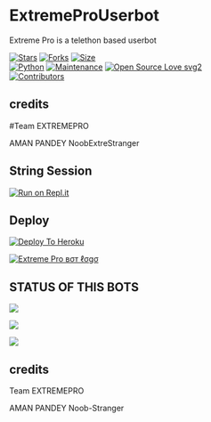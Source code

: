 # ExtremeProUserbot
Extreme Pro is a telethon based userbot


[![Stars](https://img.shields.io/github/stars/TEAMEXTREMEPRO/EXTREMEPROUSERBOT?style=flat-square&color=yellow)](https://github.com/TEAMEXTREMEPRO/EXTREMEPROUSERBOT/stargazers)
[![Forks](https://img.shields.io/github/forks/TEAMEXTREMEPRO/EXTREMEPROUSERBOT?style=flat-square&color=orange)](https://github.com/TEAMEXTREMEPRO/EXTREMEPROUSERBOT/fork)
[![Size](https://img.shields.io/github/repo-size/TEAMEXTREMEPRO/EXTREMEPROUSERBOT?style=flat-square&color=green)](https://github.com/TEAMEXTREMEPRO/EXTREMEPROUSERBOT)   
[![Python](https://img.shields.io/badge/Python-v3.9-blue)](https://www.python.org/)
[![Maintenance](https://img.shields.io/badge/Maintained%3F-yes-green.svg)](https://github.com/TEAMEXTREMEPRO/EXTREMEPROUSERBOT/graphs/commit-activity)
[![Open Source Love svg2](https://badges.frapsoft.com/os/v2/open-source.svg?v=103)](https://github.com/TEAMEXTREMEPRO/EXTREMEPROUSERBOT)   
[![Contributors](https://img.shields.io/github/contributors/TEAMEXTREMEPRO/EXTREMEPROUSERBOT?style=flat-square&color=green)](https://github.com/TEAMEXTREMEPRO/EXTREMEPROUSERBOT/graphs/contributors)


## credits
#Team EXTREMEPRO

AMAN PANDEY
NoobExtreStranger


## String Session
[![Run on Repl.it](https://repl.it/badge/github/TeamExtremePro/ExtremeProUserbot)](https://replit.com/@amanpandey7647/Extreme-Pro-Userbot-String-Session#main.py)


## Deploy
[![Deploy To Heroku](https://www.herokucdn.com/deploy/button.svg)](https://dashboard.heroku.com/new?button-url=https://dashboard.heroku.com/new?button-url=https%3A%2F%2Fgithub.com%2FTeamExtremePro%2FDeploy&template=https%3A%2F%2Fgithub.com%2FTeamExtremePro%2FDeploy)


[![Extreme Pro вσт ℓσgσ](https://telegra.ph/file/75520b56df7b9159438cb.jpg)](https://t.me/ExtremeProuserbotSupport)

## STATUS OF THIS BOTS 
<p align="left"><a href="https://github.com/teamExtremePro/ExtremeProUserbot/network/members"><img src="https://img.shields.io/github/forks/TeamExtremePro/ExtremeProUserbot?label=Forks&logoColor=pink&style=social"></a><p align="left"><a href="https://github.com/TeamExtremePro/ExtremeProUserbot"><img src="https://img.shields.io/github/stars/TeamExtremePro/ExtremeProUserbot?logoColor=red&style=social"></a><p align="left"><a href="https://github.com/TeamExtremePro/ExtremeProUserbot"><img src="https://img.shields.io/github/lastExtrecommit/TeamExtremePro/ExtremeProUserbot/dev?style=plastic"></a>



## credits
Team EXTREMEPRO

AMAN PANDEY
Noob-Stranger
